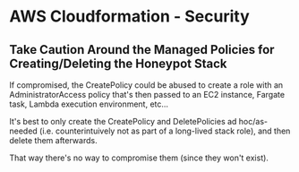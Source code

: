 # AWS Cloudformation - Security

## Take Caution Around the Managed Policies for Creating/Deleting the Honeypot Stack

If compromised, the CreatePolicy could be abused to create a role with an AdministratorAccess policy that's then passed to an EC2 instance, Fargate task, Lambda execution environment, etc...

It's best to only create the CreatePolicy and DeletePolicies ad hoc/as-needed (i.e. counterintuively not as part of a long-lived stack role), and then delete them afterwards.

That way there's no way to compromise them (since they won't exist).